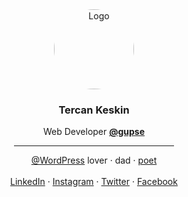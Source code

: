 <div align="center">
  <a href="https://tercan.net/" title="karalama defterim">
    <img src="https://tercan.net/i/tercan-keskin-300x300.png" alt="Logo" width="128" height="128" style="border-radius:64px;">
  </a>

  <h3 align="center">Tercan Keskin</h3>
  Web Developer <a href="https://www.gupse.com/" title="Gupse Bilgi Teknolojileri"><strong>@gupse</strong></a>
  <hr align="center" style="height:1px;width:256px;">
  <a href="https://github.com/wordpress/">@WordPress</a> lover
  · dad
  · <a href="https://tercan.net/siirlerim/">poet</a>
  <br />
  <br />
  <a href="https://www.linkedin.com/in/tercan/" title="Follow on Linkedin">LinkedIn</a> · 
  <a href="https://www.instagram.com/tercankeskin" title="Follow on Instagram">Instagram</a> · 
  <a href="https://twitter.com/tercankeskin" title="Follow on Twitter">Twitter</a> · 
  <a href="https://www.facebook.com/tercankeskin" title="Follow on Facebook">Facebook</a>
</div>
